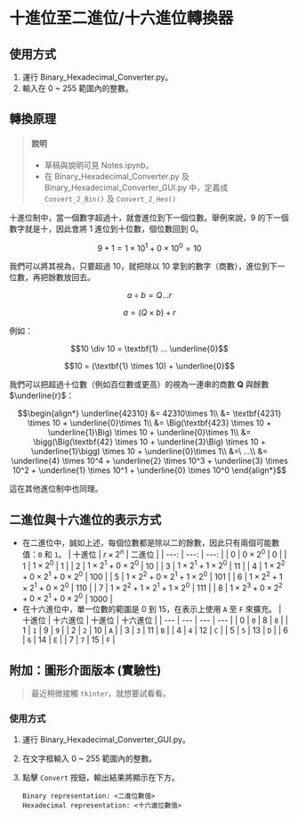 # 十進位至二進位/十六進位轉換器

## 使用方式
1. 運行 Binary_Hexadecimal_Converter.py。
2. 輸入在 0 ~ 255 範圍內的整數。

## 轉換原理

> #### 說明
> - 草稿與說明可見 Notes.ipynb。
> - 在 Binary_Hexadecimal_Converter.py 及 Binary_Hexadecimal_Converter_GUI.py 中，定義成 `Convert_2_Bin()` 及 `Convert_2_Hex()`

十進位制中，當一個數字超過十，就會進位到下一個位數。舉例來說，9 的下一個數字就是十，因此會將 1 進位到十位數，個位數回到 0。

$$9+1 = 1 \times 10^1 + 0 \times 10^0 = 10$$

我們可以將其視為，只要超過 10，就把除以 10 拿到的數字（商數），進位到下一位數，再把餘數放回去。

$$a \div b = Q ... r$$

$$a = (Q \times b) + r$$

例如：

$$10 \div 10 = \textbf{1} ... \underline{0}$$

$$10 = (\textbf{1} \times 10) + \underline{0}$$

我們可以把超過十位數（例如百位數或更高）的視為一連串的商數 $\textbf{Q}$ 與餘數 $\underline{r}$：

$$\begin{align*}
\underline{42310} 
&= 42310\times 1\\
&= \textbf{4231} \times 10 + \underline{0}\times 1\\
&= \Big(\textbf{423} \times 10 + \underline{1}\Big) \times 10 + \underline{0}\times 1\\
&= \bigg(\Big(\textbf{42} \times 10 + \underline{3}\Big) \times 10 + \underline{1}\bigg) \times 10 + \underline{0}\times 1\\
&=\ ...\\
&= \underline{4} \times 10^4 + \underline{2} \times 10^3 + \underline{3} \times 10^2 + \underline{1} \times 10^1 + \underline{0} \times 10^0
\end{align*}$$

這在其他進位制中也同理。

## 二進位與十六進位的表示方式

- 在二進位中，誠如上述，每個位數都是除以二的餘數，因此只有兩個可能數值：`0` 和 `1`。
    | 十進位 | $r \times 2^n$ | 二進位 |
    | ---: | ---: | ---: |
    | 0 | $0 \times 2^0$ | 0 |
    | 1 | $1 \times 2^0$ | 1 |
    | 2 | $1 \times 2^1 + 0 \times 2^0$ | 10 |
    | 3 | $1 \times 2^1 + 1 \times 2^0$ | 11 |
    | 4 | $1 \times 2^2 + 0 \times 2^1 + 0 \times 2^0$ | 100 |
    | 5 | $1 \times 2^2 + 0 \times 2^1 + 1 \times 2^0$ | 101 |
    | 6 | $1 \times 2^2 + 1 \times 2^1 + 0 \times 2^0$ | 110 |
    | 7 | $1 \times 2^2 + 1 \times 2^1 + 1 \times 2^0$ | 111 |
    | 8 | $1 \times 2^3 + 0 \times 2^2 + 0 \times 2^1 + 0 \times 2^0$ | 1000 |
- 在十六進位中，單一位數的範圍是 0 到 15，在表示上使用 `A` 至 `F` 來擴充。
    | 十進位 | 十六進位 | 十進位 | 十六進位 |
    | --- | --- | --- | --- |
    | 0 | `0` | 8 | `8` |
    | 1 | `1` | 9 | `9` |
    | 2 | `2` | 10 | `A` |
    | 3 | `3` | 11 | `B` |
    | 4 | `4` | 12 | `C` |
    | 5 | `5` | 13 | `D` |
    | 6 | `6` | 14 | `E` |
    | 7 | `7` | 15 | `F` |
    
## 附加：圖形介面版本 (實驗性)
> 最近稍微接觸 `tkinter`，就想要試看看。

### 使用方式
1. 運行 Binary_Hexadecimal_Converter_GUI.py。
2. 在文字框輸入 0 ~ 255 範圍內的整數。
3. 點擊 `Convert` 按鈕，輸出結果將顯示在下方。

    ```
    Binary representation: <二進位數值>
    Hexadecimal representation: <十六進位數值>
    ```
